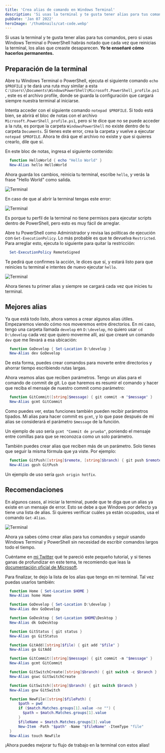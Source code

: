 ```yaml
---
title: 'Crea alias de comando en Windows Terminal'
description: 'Si usas la terminal y te gusta tener alias para tus comandos, pero si usas Windows Terminal o PowerShell habrás notado que cada vez que reinicias la terminal, los alias que creaste desaparecen. Yo te enseñaré cómo hacerlos permanentes.'
pubDate: 'Jan 07 2022'
heroImage: '/thumbnails/cat-code.webp'
---
```


Si usas la terminal y te gusta tener alias para tus comandos, pero si usas Windows Terminal o PowerShell habrás notado que cada vez que reinicias la terminal, los alias que creaste desaparecen. **Yo te enseñaré cómo hacerlos permanentes.**

Preparación de la terminal
--------------------------

Abre tu Windows Terminal o PowerShell, ejecuta el siguiente comando `echo $PROFILE` y te dará una ruta muy similar a esta `C:\Users\\Documents\WindowsPowerShell\Microsoft.PowerShell_profile.ps1`, este es el archivo profile, donde se guarda la configuración que cargará siempre nuestra terminal al iniciarse.

Intenta acceder con el siguiente comando `notepad $PROFILE`. Si todo está bien, se abrirá el bloc de notas con el archivo `Microsoft.PowerShell_profile.ps1`, pero si te dice que no se puede acceder a la ruta, es porque la carpeta `WindowsPowerShell` no existe dentro de tu carpeta `Documents`. Si tienes este error, crea la carpeta y vuelve a ejecutar `notepad $PROFILE`. Ahora te dirá que el archivo no existe y que si quieres crearlo, dile que sí.

En este bloc de notas, ingresa el siguiente contenido:

```powershell
  function HelloWorld { echo "Hello World" }
  New-Alias hello HelloWorld
``` 

Ahora guarda los cambios, reinicia tu terminal, escribe `hello`, y verás la frase "Hello World" como salida.

![Terminal](/blog-images/terminal-screenshot-4.webp)

En caso de que al abrir la terminal tengas este error:

![Terminal](/blog-images/terminal-screenshot-5.webp)

Es porque tu perfil de la terminal no tiene permisos para ejecutar scripts dentro de PowerShell, pero esto es muy fácil de arreglar.

Abre tu PowerShell como Administrador y revisa las políticas de ejecución con `Get-ExecutionPolicy`. Lo más probable es que te devuelva `Restricted`. Para arreglar esto, ejecuta lo siguiente para quitar la restricción:

```powershell
  Set-ExecutionPolicy RemoteSigned
```
    

Te pedirá que confirmes la acción, le dices que sí, y estará listo para que reinicies tu terminal e intentes de nuevo ejecutar `hello`.

![Terminal](/blog-images/terminal-screenshot-6.webp)

Ahora tienes tu primer alias y siempre se cargará cada vez que inicies tu terminal.

Mejores alias
-------------

Ya que está todo listo, ahora vamos a crear algunos alias útiles. Empezaremos viendo cómo nos moveremos entre directorios. En mi caso, tengo una carpeta llamada `develop` en `D:\develop`, no quiero usar `cd D:\develop` cada vez que quiero moverme allí, así que crearé un comando `dev` que me llevará a esa ubicación:

```powershell
  function GoDevelop { Set-Location D:\develop }
  New-Alias dev GoDevelop
```

De esta forma, puedes crear comandos para moverte entre directorios y ahorrar tiempo escribiendo rutas largas.

Ahora veamos alias que reciben parámetros. Tengo un alias para el comando de commit de git. Lo que haremos es resumir el comando y hacer que reciba el mensaje de nuestro commit como parámetro:

```powershell
  function GitCommit([string]$message) { git commit -m "$message" }
  New-Alias gcmt GitCommit
```

Como puedes ver, estas funciones también pueden recibir parámetros tipados. Mi alias para hacer commit es `gcmt`, y lo que pase después de mi alias se considerará el parámetro `$message` de la función.

Un ejemplo de uso sería `gcmt "Commit de prueba"`, poniendo el mensaje entre comillas para que se reconozca como un solo parámetro.

También puedes crear alias que reciben más de un parámetro. Solo tienes que seguir la misma fórmula que ya viste. Por ejemplo:

```powershell
  function GitPush([string]$remote, [string]$branch) { git push $remote $branch }
  New-Alias gpsh GitPush
``` 

Un ejemplo de uso sería `gpsh origin hotfix`.

Recomendaciones
---------------

En algunos casos, al iniciar la terminal, puede que te diga que un alias ya existe en un mensaje de error. Esto se debe a que Windows por defecto ya tiene una lista de alias. Si quieres verificar cuáles ya están ocupados, usa el comando `Get-Alias`.

![Terminal](/blog-images/terminal-screenshot-7.webp)

Ahora ya sabes cómo crear alias para tus comandos y seguir usando Windows Terminal y PowerShell sin necesidad de escribir comandos largos todo el tiempo.

Cuéntame en [mi Twitter](https://twitter.com/Luis_LiraC) qué te pareció este pequeño tutorial, y si tienes ganas de profundizar en este tema, te recomiendo que leas la [documentación oficial de Microsoft](https://docs.microsoft.com/en-us/powershell/module/microsoft.powershell.utility/?view=powershell-7.2).

Para finalizar, te dejo la lista de los alias que tengo en mi terminal. Tal vez puedas usarlos también:

```powershell
  function Home { Set-Location $HOME }
  New-Alias home Home

  function GoDevelop { Set-Location D:\develop }
  New-Alias dev GoDevelop

  function GoDesktop { Set-Location $HOME\Desktop }
  New-Alias dk GoDesktop

  function GitStatus { git status }
  New-Alias gs GitStatus

  function GitAdd([string]$file) { git add "$file" }
  New-Alias ga GitAdd

  function GitCommit([string]$message) { git commit -m "$message" }
  New-Alias gcmt GitCommit

  function GitSwitchCreate([string]$branch) { git switch -c $branch }
  New-Alias gswc GitSwitchCreate

  function GitSwitch([string]$branch) { git switch $branch }
  New-Alias gsw GitSwitch

  function NewFile([string]$filePath) { 
      $path = pwd
      if ($match.Matches.groups[1].value -ne "") {
        $path = $match.Matches.groups[1].value
      }
      $fileName = $match.Matches.groups[3].value
      New-Item -Path "$path" -Name "$fileName" -ItemType "file"
  }
  New-Alias touch NewFile
```    

¡Ahora puedes mejorar tu flujo de trabajo en la terminal con estos alias!
